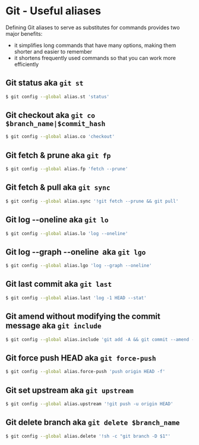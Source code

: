 # Git - Useful aliases

Defining Git aliases to serve as substitutes for commands provides two major benefits:
- it simplifies long commands that have many options, making them shorter and easier to remember
- it shortens frequently used commands so that you can work more efficiently

## Git status aka `git st`
```bash
$ git config --global alias.st 'status'
```

## Git checkout aka `git co $branch_name|$commit_hash`
```bash
$ git config --global alias.co 'checkout'
```

## Git fetch & prune aka `git fp`
```bash
$ git config --global alias.fp 'fetch --prune'
```

## Git fetch & pull aka `git sync`
```bash
$ git config --global alias.sync '!git fetch --prune && git pull'
```

## Git log --oneline aka `git lo`
```bash
$ git config --global alias.lo 'log --oneline'
```

## Git log --graph --oneline  aka `git lgo`
```bash
$ git config --global alias.lgo 'log --graph --oneline'
```

## Git last commit aka `git last`
```bash
$ git config --global alias.last 'log -1 HEAD --stat'
```

## Git amend without modifying the commit message aka `git include`
```bash
$ git config --global alias.include 'git add -A && git commit --amend --no-edit'
```

## Git force push HEAD aka `git force-push`
```bash
$ git config --global alias.force-push 'push origin HEAD -f'
```

## Git set upstream aka `git upstream`
```bash
$ git config --global alias.upstream '!git push -u origin HEAD'
```

## Git delete branch aka `git delete $branch_name`
```bash
$ git config --global alias.delete '!sh -c "git branch -D $1"'
```
